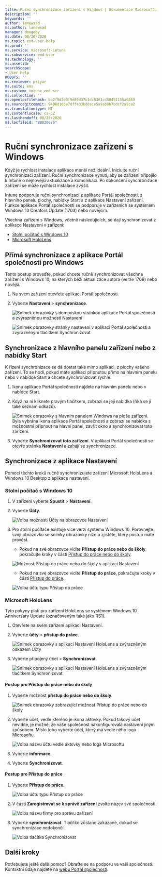 ```yaml
---
title: Ruční synchronizace zařízení s Windows | Dokumentace Microsoftu
description: ''
keywords: ''
author: lenewsad
ms.author: lanewsad
manager: dougeby
ms.date: 08/20/2020
ms.topic: end-user-help
ms.prod: ''
ms.service: microsoft-intune
ms.subservice: end-user
ms.technology: ''
ms.assetid: ''
searchScope:
- User help
ROBOTS: ''
ms.reviewer: priyar
ms.suite: ems
ms.custom: intune-enduser
ms.collection: ''
ms.openlocfilehash: ba2f9d2e3f9e89d37b1dc8361cd80451155a6869
ms.sourcegitcommit: 9408d103e7dff433bd0ace5a9ab8b7bdcf2a9ca2
ms.translationtype: MT
ms.contentlocale: cs-CZ
ms.lasthandoff: 08/25/2020
ms.locfileid: "88820676"
---
```

# <a name="sync-your-windows-device-manually"></a>Ruční synchronizace zařízení s Windows

Když je rychlost instalace aplikace menší než ideální, Iniciujte ruční synchronizaci zařízení. Ruční synchronizace vynutí, aby se zařízení připojilo k Intune o nejnovější aktualizace a komunikaci. Po dokončení synchronizace zařízení se může rychlost instalace zvýšit.

Intune podporuje ruční synchronizaci z aplikace Portál společnosti, z hlavního panelu plochy, nabídky Start a z aplikace Nastavení zařízení. Funkce aplikace Portál společnosti se podporuje v zařízeních se systémem Windows 10 Creators Update (1703) nebo novějším. 

Všechna zařízení s Windows, včetně následujících, se dají synchronizovat z aplikace Nastavení v zařízení:

* [Stolní počítač s Windows 10](#windows-10-desktop)  
* [Microsoft HoloLens](#microsoft-hololens)   

## <a name="sync-directly-from-company-portal-app-for-windows"></a>Přímá synchronizace z aplikace Portál společnosti pro Windows
Tento postup proveďte, pokud chcete ručně synchronizovat všechna zařízení s Windows 10, na kterých běží aktualizace autora (verze 1709) nebo novější.

1. Na svém zařízení otevřete aplikaci Portál společnosti.

2. Vyberte **Nastavení**  >  **synchronizace**.

    ![Snímek obrazovky s domovskou stránkou aplikace Portál společnosti a zvýrazněnou možností Nastavení](./media/RS1_homePage_settings_04.png)  
    
    ![Snímek obrazovky stránky nastavení v aplikaci Portál společnosti a zvýrazněným tlačítkem Synchronizovat](./media/RS1_settingspage_sync05.png)  

## <a name="sync-from-device-taskbar-or-start-menu"></a>Synchronizace z hlavního panelu zařízení nebo z nabídky Start   

K řízení synchronizace se dá dostat také mimo aplikaci, z plochy vašeho zařízení. To se hodí, pokud máte aplikaci připnutou přímo na hlavním panelu nebo v nabídce Start a chcete synchronizovat rychle.  

1. Ikonu aplikace Portál společnosti najdete na hlavním panelu nebo v nabídce Start.  
2. Když na ni kliknete pravým tlačítkem, zobrazí se její nabídka (říká se jí také seznam odkazů).  

    ![Snímek obrazovky s hlavním panelem Windows na ploše zařízení. Byla vybrána ikona aplikace Portál společnosti a zobrazí se nabídka s možnostmi připnout na hlavní panel, zavřít okno a synchronizovat toto zařízení.](./media/sync-device-from-start-menu-1807.png)  

3. Vyberte **Synchronizovat toto zařízení**. V aplikaci Portál společnosti se otevře stránka **Nastavení** a zahájí se synchronizace.  

## <a name="sync-from-settings-app"></a>Synchronizace z aplikace Nastavení 
Pomocí těchto kroků ručně synchronizujete zařízení Microsoft HoloLens a Windows 10 Desktop z aplikace nastavení.  

### <a name="windows-10-desktop"></a>Stolní počítač s Windows 10
1. V zařízení vyberte **Spustit**  >  **Nastavení**.

2. Vyberte **Účty**.

    ![Volba možnosti Účty na obrazovce Nastavení](./media/win10pc-sync-2-settings-accounts.png)  

3. Pro stolní počítače existuje více verzí systému Windows 10. Porovnejte svoji obrazovku se snímky obrazovky níže a zjistěte, který postup máte provést. 

    * Pokud na své obrazovce vidíte **Přístup do práce nebo do školy**, pokračujte kroky v části [Přístup do práce nebo do školy](#access-work-or-school-steps).

    ![Možnost Přístup do práce nebo do školy v aplikaci Nastavení](./media/w10-enroll-rs1-connect-to-work-or-school.png)  

    * Pokud na své obrazovce vidíte **Přístup do práce**, pokračujte kroky v části [Přístup do práce](#work-access-steps).  

    ![Volba účtu typu Přístup do práce](./media/win10pc-sync-3-work-access.png)

### <a name="microsoft-hololens"></a>Microsoft HoloLens  
Tyto pokyny platí pro zařízení HoloLens se systémem Windows 10 Anniversary Update (označovaným také jako RS1).  

1. Otevřete na svém zařízení aplikaci Nastavení.  

2. Vyberte **účty**  >  **přístup do práce**.  

    ![Snímek obrazovky s aplikací Nastavení HoloLens a zvýrazněným odkazem Účty](./media/RS1_holoLens_SettingsRS1_Accounts_06.png)  

3. Vyberte připojený účet > **Synchronizovat**.  

    ![Snímek obrazovky s aplikací Nastavení HoloLens a zvýrazněným tlačítkem Synchronizovat](./media/RS1_holoLens_SyncRS1_Sync_08.png)   

#### <a name="access-work-or-school-steps"></a>Postup pro Přístup do práce nebo do školy  

1. Vyberte možnost **přístup do práce nebo do školy**.

    ![Snímek obrazovky zobrazující možnost Přístup do práce nebo do školy](./media/w10-enroll-rs1-connect-to-work-or-school.png)  

2. Vyberte účet, vedle kterého je ikona aktovky. Pokud takový účet nevidíte, je možné, že vaše společnost nakonfigurovala nastavení jiným způsobem. Místo toho vyberte účet, který má vedle něho logo Microsoftu.

     ![Volba názvu účtu vedle aktovky nebo loga Microsoftu](./media/win10pc-rs1-sync-info-button.png)

3. Vyberte **informace**. 

4. Vyberte **Synchronizovat**. 

#### <a name="work-access-steps"></a>Postup pro Přístup do práce

1. Vyberte **Přístup do práce**.

    ![Volba účtu typu Přístup do práce](./media/win10pc-sync-3-work-access.png)

2. V části **Zaregistrovat se k správě zařízení** zvolte název své společnosti.

    ![Volba názvu firmy pro správu zařízení](./media/win10pc-sync-4-tap-com-name.png)

3. Vyberte **synchronizovat**. Tlačítko zůstane zakázané, dokud se synchronizace nedokončí.

    ![Volba tlačítka Synchronizovat](./media/win10pc-sync-5-tap-sync.png)  
    
## <a name="next-steps"></a>Další kroky  

Potřebujete ještě další pomoc? Obraťte se na podporu ve vaší společnosti. Kontaktní údaje najdete na [webu Portál společnosti](https://go.microsoft.com/fwlink/?linkid=2010980).
